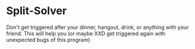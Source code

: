 # Split-Solver
Don't get triggered after your dinner, hangout, drink, or anything with your friend. This will help you (or maybe XXD get triggered again with unexpected bugs of this program)
